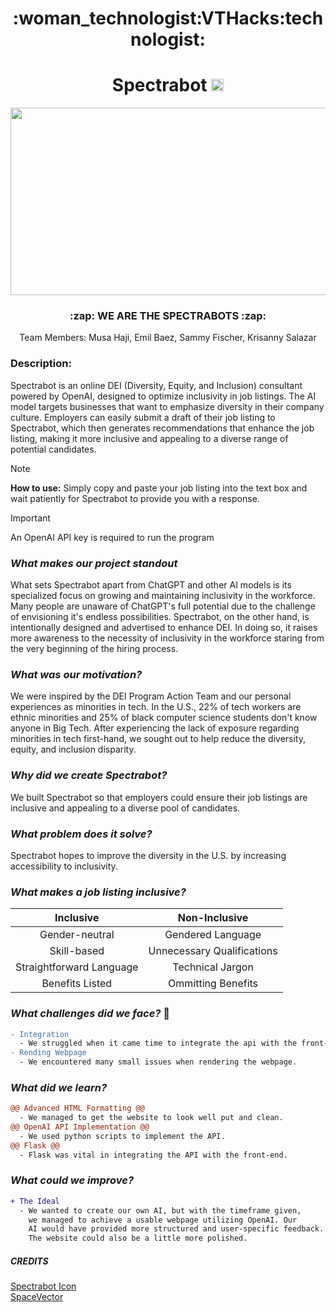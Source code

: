 <h1 style align = "center";">
  :woman_technologist:VTHacks:technologist:
</h1>
<h1 style align = "center";"> 
  Spectrabot  <img src= "https://github.com/mqhaji/VTHacks/assets/140469791/ab030c4f-6a80-4f67-ae5a-49c1795b7d22" width="20" height="20"> 
</h1>
<p align = "center"> 
 <img src= "https://github.com/mqhaji/VTHacks/assets/140469791/c743497a-fce5-4004-b52a-8081ef849f72" width="550" height="300"> 
</p>

<h3 style align = "center";"> 
 :zap: WE ARE THE SPECTRABOTS :zap:
</h3>

<p align = "center" >
  Team Members: Musa Haji, Emil Baez, Sammy Fischer, Krisanny Salazar
</p>

### Description:
Spectrabot is an online DEI (Diversity, Equity, and Inclusion) consultant powered by OpenAI, designed to optimize inclusivity in job listings. The AI model targets businesses that want to emphasize diversity in their company culture. Employers can easily submit a draft of their job listing to Spectrabot, which then generates recommendations that enhance the job listing, making it more inclusive and appealing to a diverse range of potential candidates. 

> [!NOTE]
> **How to use:** Simply copy and paste your job listing into the text box and wait patiently for Spectrabot to provide you with a response. 

>[!IMPORTANT]
> An OpenAI API key is required to run the program

### _What makes our project standout_
What sets Spectrabot apart from ChatGPT and other AI models is its specialized focus on growing and maintaining inclusivity in the workforce. Many people are unaware of ChatGPT's full potential due to the challenge of envisioning it's endless possibilities. Spectrabot, on the other hand, is intentionally designed and advertised to enhance DEI. In doing so, it raises more awareness to the necessity of inclusivity in the workforce staring from the very beginning of the hiring process. 

### _What was our motivation?_ 
We were inspired by the DEI Program Action Team and our personal experiences as minorities in tech. In the U.S., 22% of tech workers are ethnic minorities and 25% of black computer science students don't know anyone in Big Tech. After experiencing the lack of exposure regarding minorities in tech first-hand, we sought out to help reduce the diversity, equity, and inclusion disparity.

### _Why did we create Spectrabot?_
We built Spectrabot so that employers could ensure their job listings are inclusive and appealing to a diverse pool of candidates.  

### _What problem does it solve?_
Spectrabot hopes to improve the diversity in the U.S. by increasing accessibility to inclusivity. 

### _What makes a job listing inclusive?_  
| Inclusive | Non-Inclusive |
|:----------:|:--------------:|
|Gender-neutral|Gendered Language|
|Skill-based|Unnecessary Qualifications|
|Straightforward Language|Technical Jargon|
|Benefits Listed|Ommitting Benefits|

### _What challenges did we face?_ :boxing_glove:
```diff
- Integration 
  - We struggled when it came time to integrate the api with the front-end using flask.
- Rending Webpage
  - We encountered many small issues when rendering the webpage.
```
### _What did we learn?_
```diff
@@ Advanced HTML Formatting @@
  - We managed to get the website to look well put and clean.
@@ OpenAI API Implementation @@
  - We used python scripts to implement the API.
@@ Flask @@
  - Flask was vital in integrating the API with the front-end.
```
### _What could we improve?_
```diff
+ The Ideal
  - We wanted to create our own AI, but with the timeframe given,
    we managed to achieve a usable webpage utilizing OpenAI. Our
    AI would have provided more structured and user-specific feedback.
    The website could also be a little more polished. 
```

##### CREDITS
[Spectrabot Icon](https://www.vecteezy.com/free-vector/robot) <br>
[SpaceVector](https://www.cleanpng.com/png-globe-computer-icons-clip-art-earth-vector-868472/)
